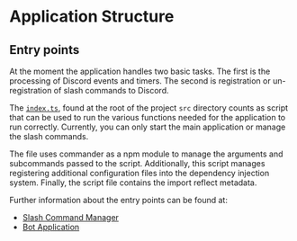 # Application Structure

## Entry points

At the moment the application handles two basic tasks. The first is the processing of Discord events and timers. The
second is registration or un-registration of slash commands to Discord.

The [`index.ts`](src/index.ts), found at the root of the project `src` directory counts as script that can be used to
run the various functions needed for the application to run correctly.
Currently, you can only start the main application or manage the slash commands.

The file uses commander as a npm module to manage the arguments and subcommands passed to the script.
Additionally, this script manages registering additional configuration files into the dependency injection system.
Finally, the script file contains the import reflect metadata.

Further information about the entry points can be found at:

- [Slash Command Manager](docs/Application%20Structure/Slash%20Command%20Manager.md)
- [Bot Application](docs/Application%20Structure/Bot%20Application.md)
